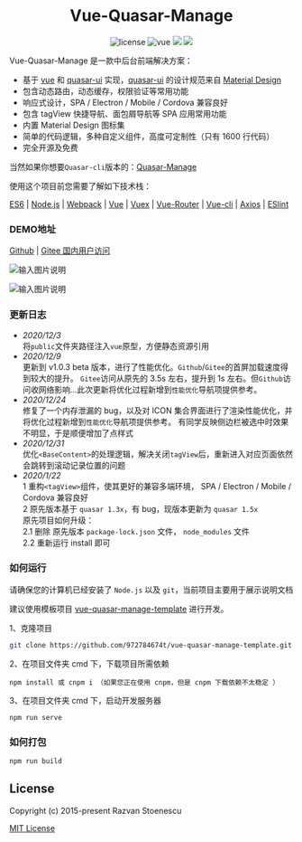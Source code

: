 <div align="center">
  <h1>Vue-Quasar-Manage</h1>
</div>
<p align="center">
    <img src="https://img.shields.io/github/license/mashape/apistatus.svg" alt="license">
    <img src="https://img.shields.io/badge/vue-2.6.12-brightgreen.svg" alt="vue">
  <img src="https://img.shields.io/npm/v/quasar.svg?label=quasar">  <img src="https://img.shields.io/npm/v/%40quasar/extras.svg?label=@quasar/extras"> 
</p>

Vue-Quasar-Manage 是一款中后台前端解决方案：
- 基于 [vue](https://cn.vuejs.org/) 和 [quasar-ui](http://www.quasarchs.com/) 实现，[quasar-ui](http://www.quasarchs.com/) 的设计规范来自 [Material Design](https://material.io/)
- 包含动态路由，动态缓存，权限验证等常用功能
- 响应式设计，SPA / Electron / Mobile / Cordova 兼容良好
- 包含 tagView 快捷导航、面包屑导航等 SPA 应用常用功能
- 内置 Material Design 图标集
- 简单的代码逻辑，多种自定义组件，高度可定制性（只有 1600 行代码）
- 完全开源及免费

当然如果你想要```Quasar-cli```版本的：[Quasar-Manage](https://github.com/972784674t/Quasar-Manage)

使用这个项目前您需要了解如下技术栈：

[ES6](https://es6.ruanyifeng.com/) | [Node.js](https://nodejs.org/en/) | [Webpack](https://www.webpackjs.com/) | [Vue](https://cn.vuejs.org/) | [Vuex](https://vuex.vuejs.org/zh/) | [Vue-Router](https://router.vuejs.org/zh/) | [Vue-cli](https://cli.vuejs.org/zh/) | [Axios](http://www.axios-js.com/) | [ESlint](https://eslint.bootcss.com/)
### DEMO地址

[Github](https://972784674t.github.io/vue-quasar-manage/) | [Gitee 国内用户访问](http://incimo.gitee.io/vue-quasar-manage)

![输入图片说明](https://images.gitee.com/uploads/images/2020/1121/001642_63a6fa66_5663937.png "home.png")

![输入图片说明](https://images.gitee.com/uploads/images/2020/1120/235645_43a6f8ea_5663937.png "屏幕截图.png")

### 更新日志
- *2020/12/3*    
将```public```文件夹路径注入```vue```原型，方便静态资源引用
- *2020/12/9*    
更新到 v1.0.3 beta 版本，进行了性能优化。```Github```/```Gitee```的首屏加载速度得到较大的提升。 ```Gitee```访问从原先的 3.5s 左右，提升到 1s 左右。但```Github```访问收网络影响...此次更新将优化过程新增到```性能优化```导航项提供参考。
- *2020/12/24*    
修复了一个内存泄漏的 bug，以及对 ICON 集合界面进行了渲染性能优化，并将优化过程新增到```性能优化```导航项提供参考。
有同学反映侧边栏被选中时效果不明显，于是顺便增加了点样式
- *2020/12/31*  
优化```<BaseContent>```的处理逻辑，解决关闭```tagView```后，重新进入对应页面依然会跳转到滚动记录位置的问题
- *2020/1/22*  
1 重构```<tagView>```组件，使其更好的兼容多端环境， SPA / Electron / Mobile / Cordova 兼容良好  
2 原先版本基于 ```quasar 1.3x```，有 bug，现版本更新为 ```quasar 1.5x```    
原先项目如何升级：  
2.1 删除 原先版本 ```package-lock.json``` 文件， ```node_modules``` 文件  
2.2 重新运行 install 即可

### 如何运行
请确保您的计算机已经安装了 ```Node.js``` 以及 ```git```，当前项目主要用于展示说明文档

建议使用模板项目 [vue-quasar-manage-template](https://github.com/972784674t/vue-quasar-manage-template)  进行开发。


1、克隆项目
```sh
git clone https://github.com/972784674t/vue-quasar-manage-template.git
```
2、在项目文件夹 cmd 下，下载项目所需依赖
```npm
npm install 或 cnpm i （如果您正在使用 cnpm，但是 cnpm 下载依赖不太稳定 ）
```
3、在项目文件夹 cmd 下，启动开发服务器
```npm
npm run serve
```
### 如何打包
```npm
npm run build
```

## License

Copyright (c) 2015-present Razvan Stoenescu

[MIT License](http://en.wikipedia.org/wiki/MIT_License)
